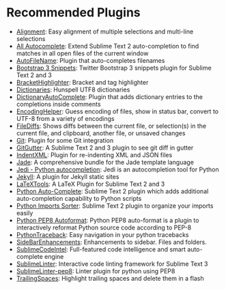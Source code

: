 # Recommended Plugins

- [Alignment](https://github.com/wbond/sublime_alignment/issues): Easy alignment of multiple selections and multi-line selections
- [All Autocomplete](https://github.com/alienhard/SublimeAllAutocomplete): Extend Sublime Text 2 auto-completion to find matches in all open files of the current window
- [AutoFileName](https://github.com/BoundInCode/AutoFileName): Plugin that auto-completes filenames
- [Bootstrap 3 Snippets](https://github.com/JasonMortonNZ/bs3-sublime-plugin): Twitter Bootstrap 3 snippets plugin for Sublime Text 2 and 3
- [BracketHighlighter](https://github.com/facelessuser/BracketHighlighter): Bracket and tag highlighter
- [Dictionaries](https://github.com/SublimeText/Dictionaries): Hunspell UTF8 dictionaries
- [DictionaryAutoComplete](https://github.com/Zinggi/DictionaryAutoComplete): Plugin that adds dictionary entries to the completions inside comments
- [EncodingHelper](https://github.com/SublimeText/EncodingHelper): Guess encoding of files, show in status bar, convert to UTF-8 from a variety of encodings
- [FileDiffs](https://github.com/colinta/SublimeFileDiffs): Shows diffs between the current file, or selection(s) in the current file, and clipboard, another file, or unsaved changes
- [Git](https://github.com/kemayo/sublime-text-git): Plugin for some Git integration
- [GitGutter](https://github.com/jisaacks/GitGutter): A Sublime Text 2 and 3 plugin to see git diff in gutter
- [IndentXML](https://github.com/alek-sys/sublimetext_indentxml): Plugin for re-indenting XML and JSON files
- [Jade](https://github.com/davidrios/jade-tmbundle): A comprehensive bundle for the Jade template language
- [Jedi - Python autocompletion](https://github.com/srusskih/SublimeJEDI): Jedi is an autocompletion tool for Python
- [Jekyll](https://github.com/23maverick23/sublime-jekyll): A plugin for Jekyll static sites
- [LaTeXTools](https://github.com/SublimeText/LaTeXTools): A LaTeX Plugin for Sublime Text 2 and 3
- [Python Auto-Complete](https://github.com/eliquious/Python-Auto-Complete): Sublime Text 2 plugin which adds additional auto-completion capability to Python scripts
- [Python Imports Sorter](https://github.com/vi4m/sublime_python_imports): Sublime Text 2 plugin to organize your imports easily
- [Python PEP8 Autoformat](https://bitbucket.org/StephaneBunel/pythonpep8autoformat): Python PEP8 auto-format is a plugin to interactively reformat Python source code according to PEP-8
- [PythonTraceback](https://github.com/kedder/sublime-python-traceback): Easy navigation in your python tracebacks
- [SideBarEnhancements](https://github.com/titoBouzout/SideBarEnhancements): Enhancements to sidebar. Files and folders.
- [SublimeCodeIntel](https://www.sublimecodeintel.com/): Full-featured code intelligence and smart auto-complete engine
- [SublimeLinter](http://sublimelinter.readthedocs.org/): Interactive code linting framework for Sublime Text 3
- [SublimeLinter-pep8](https://github.com/SublimeLinter/SublimeLinter-pep8): Linter plugin for python using PEP8
- [TrailingSpaces](https://github.com/SublimeText/TrailingSpaces): Highlight trailing spaces and delete them in a flash
